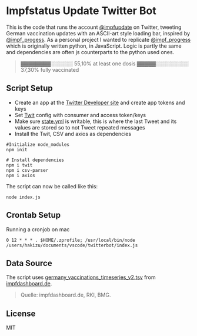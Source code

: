 # Impfstatus Update Twitter Bot

This is the code that runs the account [@impfupdate](https://twitter.com/impfupdate) on Twitter, tweeting German vaccination updates with an ASCII-art style loading bar, inspired by [@impf_progess](https://twitter.com/impf_progress). As a personal project I wanted to replicate [@impf_progress](https://twitter.com/impf_progress) which is originally written python, in JavaScript. Logic is partly the same and dependencies are
often js counterparts to the python used ones.

>▓▓▓▓▓▓▓▓░░░░░░ 55,10% at least one dosis 
>▓▓▓▓▓░░░░░░░░░ 37,30% fully vaccinated

## Script Setup

- Create an app at the [Twitter Developer site](https://developer.twitter.com/) and create app tokens and keys
- Set [Twit](https://www.npmjs.com/package/twit) config with consumer and access token/keys
- Make sure [state.yml](./state.yml) is writable, this is where the last Tweet and its values are stored so to not Tweet repeated messages
- Install the Twit, CSV and axios as dependencies

```
#Initialize node_modules
npm init

# Install dependencies
npm i twit
npm i csv-parser
npm i axios
```

The script can now be called like this:

```
node index.js
```

## Crontab Setup

Running a cronjob on mac

```
0 12 * * * . $HOME/.zprofile; /usr/local/bin/node /users/hakizu/documents/vscode/twitterbot/index.js
```

## Data Source

The script uses [germany_vaccinations_timeseries_v2.tsv](https://impfdashboard.de/static/data/germany_vaccinations_timeseries_v2.tsv) from [impfdashboard.de](https://impfdashboard.de/).

> Quelle: impfdashboard.de, RKI, BMG.

## License

MIT